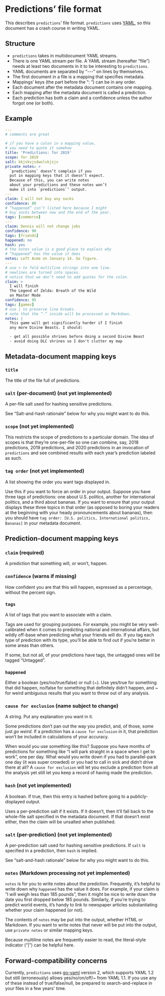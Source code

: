 # Predictions’ file format

This describes `predictions`’ file format. `predictions` uses [YAML][], so this document has a crash course in writing YAML.

[yaml]: https://yaml.org/

## Structure

- `predictions` takes in multidocument YAML streams.
- There is one YAML stream per file. A YAML stream (hereafter “file”) needs at least two documents in it to be interesting to `predictions`.
- YAML documents are separated by “---” on lines by themselves.
- The first document in a file is a mapping that specifies metadata.
- Mappings’ keys (the part before the “: ”) can be in any order.
- Each document after the metadata document contains one mapping.
- Each mapping after the metadata document is called a prediction.
- Each prediction has both a claim and a confidence unless the author forgot one (or both).

## Example

```yaml
---
# comments are great

# if you have a colon in a mapping value,
# you need to quote it somehow
title: 'Predictions: for 2019'
scope: for 2019
salt: kkjskvjsdwolvkjsjv
private notes: >
  `predictions` doesn’t complain if you
  put in mapping keys that it doesn’t expect.
  Because of this, you can write notes
  about your predictions and these notes won’t
  make it into `predictions`’ output.
---
claim: I will not buy any socks
confidence: 80
# “happened” isn’t listed here because I might
# buy socks between now and the end of the year.
tags: [commerce]
---
claim: Dennis will not change jobs
confidence: 90
tags: [friends]
happened: no
hash: yes
# the notes value is a good place to explain why
# “happened” has the value it does
notes: Left Acme on January 14. Go figure.
---
# use > to fold multiline strings into one line.
# newlines are turned into spaces.
# notice that we don’t need to add quotes for the colon.
claim: >
  I will finish
  The Legend of Zelda: Breath of the Wild
  on Master Mode
confidence: 95
tags: [games]
# use | to preserve line breaks.
# note that the “-” inside will be processed as Markdown.
notes: |
  This game will get significantly harder if I finish
  any more Divine Beasts. I should:

  - get all possible shrines before doing a second Divine Beast
  - avoid doing DLC shrines so I don't clutter my map
```

## Metadata-document mapping keys

### `title`

The title of the file full of predictions.

### `salt` (per-document) (not yet implemented)

A per-file salt used for hashing sensitive predictions.

See “Salt-and-hash rationale” below for why you might want to do this.

### `scope` (not yet implemented)

This restricts the scope of predictions to a particular domain. The idea of scopes is that they’re one-per-file so one can combine, say, 2018 predictions, 2019 predictions, and 2020 predictions in an invocation of `predictions` and see combined results with each year’s prediction labeled as such.

### `tag order` (not yet implemented)

A list showing the order you want tags displayed in.

Use this if you want to force an order in your output. Suppose you have three tags of predictions: one about U.S. politics, another for international politics, and a third about bananas. If you want to ensure that your output displays these three topics in that order (as opposed to boring your readers at the beginning with your heady pronouncements about bananas), then you should have `tag order: [U.S. politics, International politics, Bananas]` in your metadata document.

## Prediction-document mapping keys

### `claim` (required)

A prediction that something will, or won’t, happen.

### `confidence` (warns if missing)

How confident you are that this will happen, expressed as a percentage, without the percent sign.

### `tags`

A list of tags that you want to associate with a claim.

Tags are used for grouping purposes. For example, you might be very well-calibrated when it comes to predicting national and international affairs, but wildly off-base when predicting what your friends will do. If you tag each type of prediction with its type, you’ll be able to find out if you’re better in some areas than others.

If some, but not all, of your predictions have tags, the untagged ones will be tagged “Untagged”.

### `happened`

Either a boolean (yes/no/true/false) or null (~). Use yes/true for something that did happen, no/false for something that definitely didn’t happen, and ~ for weird ambiguous results that you want to throw out of any analysis.

### `cause for exclusion` (name subject to change)

A string. Put any explanation you want in it.

Some predictions don’t pan out the way you predict, and, of those, some just _go weird_. If a prediction has a `cause for exclusion` in it, that prediction won’t be included in calculations of your accuracy.

When would you use something like this? Suppose you have months of predictions for something like “I will park straight in a space when I get to work”, one per day. What would you write down if you had to parallel-park one day (it was super crowded) or you had to call in sick and didn’t drive there at all? A `cause for exclusion` will let you exclude a prediction from all the analysis yet still let you keep a record of having made the prediction.

### `hash` (not yet implemented)

A boolean. If true, then this entry is hashed before going to a publicly-displayed output.

Uses a per-prediction salt if it exists. If it doesn’t, then it’ll fall back to the whole-file salt specified in the metadata document. If that doesn’t exist either, then the claim will be unsalted when published.

### `salt` (per-prediction) (not yet implemented)

A per-prediction salt used for hashing sensitive predictions. If `salt` is specified in a prediction, then `hash` is implied.

See “salt-and-hash rationale” below for why you might want to do this.

### `notes` (Markdown processing not yet implemented)

`notes` is for you to write notes about the prediction. Frequently, it’s helpful to write down why `happened` has the value it does. For example, if your claim is “I will weigh less than 185 pounds”, then it might be nice to write down the date you first dropped below 185 pounds. Similarly, if you’re trying to predict world events, it’s handy to link to newspaper articles substantiating whether your claim happened (or not).

The contents of `notes` may be put into the output, whether HTML or Markdown. If you want to write notes that never will be put into the output, use `private notes` or similar mapping keys.

Because multiline notes are frequently easier to read, the literal-style indicator (“|”) can be helpful here.

## Forward-compatibility concerns

Currently, `predictions` uses [go-yaml][] version 2, which supports YAML 1.2 but still (erroneously) allows yes/no/on/off/~ from YAML 1.1. If you use any of these instead of true/false/null, be prepared to search-and-replace in your files in a few years’ time.

[go-yaml]: https://github.com/go-yaml/yaml
